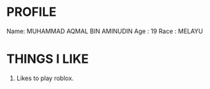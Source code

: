 
# PROFILE

Name: MUHAMMAD AQMAL BIN AMINUDIN
Age : 19
Race : MELAYU

# THINGS I LIKE

1. Likes to play roblox.